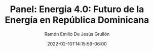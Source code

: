 ---
title: "Panel: Energia 4.0: Futuro de la Energía en República Dominicana"
subtitle: ""
excerpt: "El filtro para proyectar la visión del futuro de la energia en nuestra nacion, al menos el que han escogido los panelistas, fue el de una isla resiliente y preparada para la 4ta revolución industrial. El panel surge del proyecto de investigación en Microrredes Eléctricas, implementado por la National Academy of Sciences y financiado por la USAID a traves del programa Partnerships for Enhanced Engagement in Research (PEER)."
date: 2022-02-10T14:15:59-06:00
date_end: "2022-02-10T14:45:59-06:00"
author: "Ramón Emilio De Jesús Grullón"
location: "Santiago de los Caballeros"
draft: false
# layout options: single, single-sidebar
layout: single
categories:
- Panel

links:
- icon: youtube
  icon_pack: fab
  name: Panel - Energia 4.0
  url: https://www.youtube.com/watch?v=QhmoXe1Ar6E

---